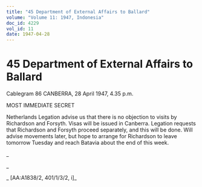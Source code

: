 ```yaml
---
title: "45 Department of External Affairs to Ballard"
volume: "Volume 11: 1947, Indonesia"
doc_id: 4229
vol_id: 11
date: 1947-04-28
---
```


# 45 Department of External Affairs to Ballard

Cablegram 86 CANBERRA, 28 April 1947, 4.35 p.m.

MOST IMMEDIATE SECRET

Netherlands Legation advise us that there is no objection to visits by Richardson and Forsyth. Visas will be issued in Canberra. Legation requests that Richardson and Forsyth proceed separately, and this will be done. Will advise movements later, but hope to arrange for Richardson to leave tomorrow Tuesday and reach Batavia about the end of this week.

_

_

_ [AA:A1838/2, 401/1/3/2, i]_
